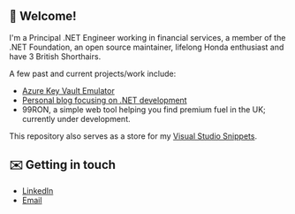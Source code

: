 ## 👋 Welcome!

 I'm a Principal .NET Engineer working in financial services, a member of the .NET Foundation, an open source maintainer, lifelong Honda enthusiast and have 3 British Shorthairs. 

A few past and current projects/work include:

- [Azure Key Vault Emulator](https://github.com/james-gould/azure-keyvault-emulator)
- [Personal blog focusing on .NET development](https://jamesgould.dev)
- 99RON, a simple web tool helping you find premium fuel in the UK; currently under development.

This repository also serves as a store for my [Visual Studio Snippets](https://github.com/james-gould/james-gould/tree/main/CodeSnippets).
 
## ✉️ Getting in touch

- [LinkedIn](https://www.linkedin.com/in/james-gould-283323198/)
- [Email](mailto:hello@jamesgould.dev)
